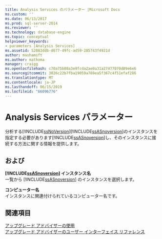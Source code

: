 ```yaml
---
title: Analysis Services のパラメーター |Microsoft Docs
ms.custom: ''
ms.date: 06/13/2017
ms.prod: sql-server-2014
ms.reviewer: ''
ms.technology: database-engine
ms.topic: conceptual
helpviewer_keywords:
- parameters [Analysis Services]
ms.assetid: 52083ddb-d677-49fc-ad59-285743f4921d
author: mashamsft
ms.author: mathoma
manager: craigg
ms.openlocfilehash: c70a75b08a3e9fcda2ae9a31a27477070d09e6e6
ms.sourcegitcommit: 3026c22b7fba19059a769ea5f367c4f51efaf286
ms.translationtype: MT
ms.contentlocale: ja-JP
ms.lasthandoff: 06/15/2019
ms.locfileid: "66096776"
---
```

# <a name="analysis-services-parameters"></a>Analysis Services パラメーター
  分析する[!INCLUDE[ssNoVersion](../../includes/ssnoversion-md.md)][!INCLUDE[ssASnoversion](../../includes/ssasnoversion-md.md)]のインスタンスを指定する必要があります[!INCLUDE[ssASnoversion](../../includes/ssasnoversion-md.md)]し、そのインスタンスに接続する方法に関する情報を提供します。  
  
## <a name="options"></a>および  
 **[!INCLUDE[ssASnoversion](../../includes/ssasnoversion-md.md)] インスタンス名**  
 一覧から [!INCLUDE[ssASnoversion](../../includes/ssasnoversion-md.md)] のインスタンスを選択します。  
  
 **コンピューター名**  
 インスタンスに関連付けられているコンピューター名です。  
  
## <a name="see-also"></a>関連項目  
 [アップグレード アドバイザーの使用](../../../2014/sql-server/install/working-with-upgrade-advisor.md)   
 [アップグレード アドバイザーのユーザー インターフェイス リファレンス](../../../2014/sql-server/install/upgrade-advisor-user-interface-reference.md)  
  
  
